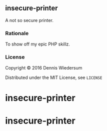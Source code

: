 ## insecure-printer

A not so secure printer.

### Rationale

To show off my epic PHP skillz.

### License

Copyright © 2016 Dennis Wiedersum

Distributed under the MIT License, see `LICENSE`
# insecure-printer
# insecure-printer
